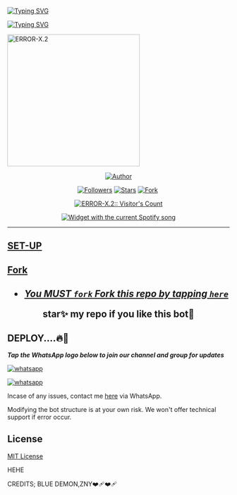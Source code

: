 [![Typing SVG](https://readme-typing-svg.herokuapp.com?font=Fira+Code&weight=600&size=25&pause=1000&width=435&lines=THANK+FOR+VISITING+MY+REPO)](https://git.io/typing-svg)

   [![Typing SVG](https://readme-typing-svg.herokuapp.com?font=Rockstar-ExtraBold&color=F33A6A&lines=FORK+AND+STAR+THE+REPOSITORY)](https://git.io/typing-svg)





<a
href="[[[[https://whatsapp.com/channel/0029VangYOt96H4JhFarL10C](https://whatsapp.com/channel/0029VangYOt96H4JhFarL10C)](https://whatsapp.com/channel/0029VangYOt96H4JhFarL10C)](https://whatsapp.com/channel/0029VangYOt96H4JhFarL10C)](https://whatsapp.com/channel/0029VangYOt96H4JhFarL10C)">
 <img alt="ERROR-X.2" height="300" src="https://i.ibb.co/nBJY4Ny/IMG-20241017-WA0195-1.jpg">
  
</p>
<p align="center">
<a href="https://github.com/EMMYHENZ-TECH"><img title="Author" src="[[https://i.ibb.co/nBJY4Ny/IMG-20241017-WA0195-1.jpg?style=for-the-badge&logo=twitter](https://i.ibb.co/nBJY4Ny/IMG-20241017-WA0195-1.jpg)](https://i.ibb.co/nBJY4Ny/IMG-20241017-WA0195-1.jpg)"></a>
<p/>
<p align="center">
<a href="https://github.com/EMMYHENZ-TECH?tab=followers"><img title="Followers" src="https://img.shields.io/github/followers/EMMYHENZ-TECH?label=Followers&style=social"></a>
<a href="https://github.com/EMMYHENZ-TECH/ERROR-X.2/stargazers/"><img title="Stars" src="https://img.shields.io/github/stars/EMMYHENZ-TECH/ERROR-X.2?&style=social"></a>
<a href="https://github.com/EMMYHENZ-TECH/ERROR-X.2/network/members"><img title="Fork" src="https://img.shields.io/github/forks/EMMYHENZ-TECH/ERROR-X.2?style=social"></a>
<a href="https://github.com/EMMYHENZ-TECH/ERROR-X.2/watchers"><img
</p>


  </p>
<p align="center"><img src="https://profile-counter.glitch.me/{ERROR-X.2}/count.svg" alt="ERROR-X.2:: Visitor's Count"/></p>


  <div align="center">
  <img src="https://spogit.vercel.app/api?theme=dark&rainbow=true&scan=true" alt="Widget with the current Spotify song"  />
</div>


---


 ## SET-UP

## Fork

<h2 align="center">   

- ***You MUST `fork` Fork this repo by tapping  [`here`](https://github.com/EMMYHENZ-TECH/ERROR-X.2/fork)***

**star✨ my repo if you like this bot🤖**


## DEPLOY....🔥🎯



***Tap the WhatsApp logo below to join our channel and group for updates***

<p align="left">
  <a aria-label="Join our channel for updates" href="https://whatsapp.com/channel/0029VangYOt96H4JhFarL10C" target="_blank">
    <img alt="whatsapp" src="https://img.shields.io/badge/CHANNEL-25D366?style=for-the-badge&logo=whatsapp&logoColor=white" />
  </a>

<p align="left">
  <a aria-label="Join our group for updates" href="https://whatsapp.com/channel/0029VangYOt96H4JhFarL10C" target="_blank">
    <img alt="whatsapp" src="https://img.shields.io/badge/WA GROUP-25D366?style=for-the-badge&logo=whatsapp&logoColor=white" />
  </a>


Incase of any issues, contact me  [here](t.me/EmmyHenz) via WhatsApp.

Modifying the bot structure is at your own risk. We won't offer technical support if error occur.


## License

[MIT License](https://github.com/EMMYHENZ-TECH/ERROR-X.2/blob/main/LICENSE)

HEHE

CREDITS; BLUE DEMON,ZNY❤️‍🩹❤️‍🩹
